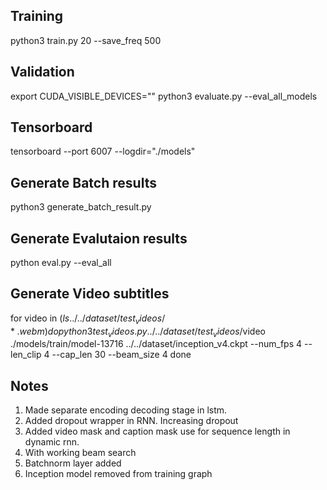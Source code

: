 ## Training
python3 train.py 20 --save_freq 500

## Validation
export CUDA_VISIBLE_DEVICES=""
python3 evaluate.py --eval_all_models

## Tensorboard
tensorboard --port 6007 --logdir="./models"

## Generate Batch results
python3 generate_batch_result.py

## Generate Evalutaion results
python eval.py --eval_all

## Generate Video subtitles
for video in $(ls ../../dataset/test_videos/*.webm)
do
python3 test_videos.py ../../dataset/test_videos/$video ./models/train/model-13716 ../../dataset/inception_v4.ckpt --num_fps 4 --len_clip 4 --cap_len 30 --beam_size 4
done

## Notes
1. Made separate encoding decoding stage in lstm.
2. Added dropout wrapper in RNN. Increasing dropout
3. Added video mask and caption mask use for sequence length in dynamic rnn.
4. With working beam search
5. Batchnorm layer added
6. Inception model removed from training graph


